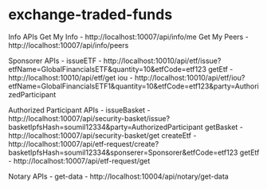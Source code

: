 # exchange-traded-funds

Info APIs
Get My Info - http://localhost:10007/api/info/me
Get My Peers - http://localhost:10007/api/info/peers

Sponsorer APIs -
issueETF - http://localhost:10010/api/etf/issue?etfName=GlobalFinancialsETF&quantity=10&etfCode=etf123
getEtf - http://localhost:10010/api/etf/get
iou - http://localhost:10010/api/etf/iou?etfName=GlobalFinancialsETF1&quantity=10&etfCode=etf123&party=AuthorizedParticipant

Authorized Participant APIs -
issueBasket - http://localhost:10007/api/security-basket/issue?basketIpfsHash=soumil12334&party=AuthorizedParticipant
getBasket - http://localhost:10007/api/security-basket/get
createEtf - http://localhost:10007/api/etf-request/create?basketIpfsHash=soumil12334&sponserer=Sponsorer&etfCode=etf123
getEtf - http://localhost:10007/api/etf-request/get

Notary APIs -
get-data - http://localhost:10004/api/notary/get-data